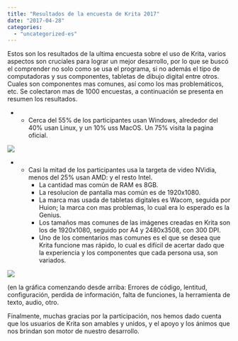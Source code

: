 ```yaml
---
title: "Resultados de la encuesta de Krita 2017"
date: "2017-04-28"
categories: 
  - "uncategorized-es"
---
```


Estos son los resultados de la ultima encuesta sobre el uso de Krita, varios aspectos son cruciales para lograr un mejor desarrollo, por lo que se buscó el comprender no solo como se usa el programa, si no además el tipo de computadoras y sus componentes, tabletas de dibujo digital entre otros. Cuales son componentes mas comunes, así como los mas problemáticos, etc. Se colectaron mas de 1000 encuestas, a continuación se presenta en resumen los resultados.

- - Cerca del 55% de los participantes usan Windows, alrededor del 40% usan Linux, y un 10% uss MacOS. Un 75% visita la pagina oficial.

[![](/images/posts/2017/os.png)](https://krita.org/wp-content/uploads/2017/04/os.png)

- - Casi la mitad de los participantes usa la targeta de video NVidia, menos del 25% usan AMD: y el resto Intel.
    - La cantidad mas común de RAM es 8GB.
    - La resolucion de pantalla mas común es de 1920x1080.
    - La marca mas usada de tabletas digitales es Wacom, seguida por Huion; la marca con mas problemas, lo cual era lo esperado es la Genius.
    - Los tamaños mas comunes de las imágenes creadas en Krita son los de 1920x1080, seguido por A4 y 2480x3508, con 300 DPI.
    - Uno de los comentarios mas comunes es el que se desea que Krita funcione mas rápido, lo cual es difícil de acertar dado que la experiencia y los componentes que cada persona usa, son variados.

[![](/images/posts/2017/gripes.png)](https://krita.org/wp-content/uploads/2017/04/gripes.png)

(en la gráfica comenzando desde arriba: Errores de código, lentitud, configuración, perdida de información, falta de funciones, la herramienta de texto, audio, otro.

Finalmente, muchas gracias por la participación, nos hemos dado cuenta que los usuarios de Krita son amables y unidos, y el apoyo y los ánimos que nos brindan son motor de nuestro desarrollo.
